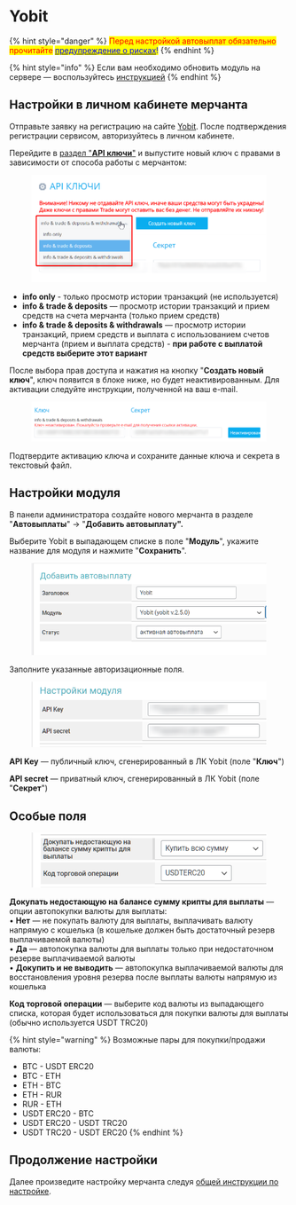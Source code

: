 # Yobit

{% hint style="danger" %}
<mark style="color:red;">Перед настройкой автовыплат обязательно прочитайте</mark> [<mark style="color:blue;">предупреждение о рисках</mark>](https://premium.gitbook.io/main/osnovnye-nastroiki/merchanty-i-avtovyplaty/avtovyplaty/preduprezhdenie-o-riskakh)<mark style="color:blue;">!</mark>
{% endhint %}

{% hint style="info" %}
Если вам необходимо обновить модуль на сервере — воспользуйтесь [инструкцией](https://premium.gitbook.io/main/osnovnye-nastroiki/faq/obnovlenie-failov-skripta-na-servere/kak-obnovit-faily-na-servere#moduli-merchantov-i-avtovyplat)
{% endhint %}

## Настройки в личном кабинете мерчанта

Отправьте заявку на регистрацию на сайте [Yobit](https://yobit.net/). После подтверждения регистрации сервисом, авторизуйтесь в личном кабинете.

Перейдите в [раздел "**API ключи**"](https://yobit.net/ru/api/keys/) и выпустите новый ключ с правами в зависимости от способа работы с мерчантом:

<figure><img src="../../../.gitbook/assets/image (1407).png" alt="" width="563"><figcaption></figcaption></figure>

* **info only** - только просмотр истории транзакций (не используется)
* **info & trade & deposits** — просмотр истории транзакций и прием средств на счета мерчанта (только прием средств)
* **info & trade & deposits & withdrawals** — просмотр истории транзакций, прием средств и выплата с использованием счетов мерчанта (прием и выплата средств) - **при работе с выплатой средств выберите этот вариант**

После выбора прав доступа и нажатия на кнопку "**Создать новый ключ**", ключ появится в блоке ниже, но будет неактивированным. Для активации следуйте инструкции, полученной на ваш e-mail.

<figure><img src="../../../.gitbook/assets/image (1408).png" alt="" width="563"><figcaption></figcaption></figure>

Подтвердите активацию ключа и сохраните данные ключа и секрета в текстовый файл.

## **Настройки модуля**

В панели администратора создайте нового мерчанта в разделе "**Автовыплаты**" -> "**Добавить автовыплату".**

Выберите Yobit в выпадающем списке в поле "**Модуль**", укажите название для модуля и нажмите "**Сохранить**".

<figure><img src="../../../.gitbook/assets/image (705).png" alt="" width="507"><figcaption></figcaption></figure>

Заполните указанные авторизационные поля.

<figure><img src="../../../.gitbook/assets/image (1410).png" alt="" width="453"><figcaption></figcaption></figure>

**API Key** — публичный ключ, сгенерированный в ЛК Yobit (поле "**Ключ**")

**API secret** — приватный ключ, сгенерированный в ЛК Yobit (поле "**Секрет**")

## Особые поля

<figure><img src="../../../.gitbook/assets/image (1514).png" alt=""><figcaption></figcaption></figure>

**Докупать недостающую на балансе сумму крипты для выплаты** — опции автопокупки валюты для выплаты:\
• **Нет** — не покупать валюту для выплаты, выплачивать валюту напрямую с кошелька (в кошельке должен быть достаточный резерв выплачиваемой валюты)\
• **Да** — автопокупка валюты для выплаты только при недостаточном резерве выплачиваемой валюты\
• **Докупить и не выводить** — автопокупка выплачиваемой валюты для восстановления уровня резерва после выплаты валюты напрямую из кошелька

**Код торговой операции** — выберите код валюты из выпадающего списка, которая будет использоваться для покупки валюты для выплаты (обычно используется USDT TRC20)

{% hint style="warning" %}
Возможные пары для покупки/продажи валюты:

* BTC - USDT ERC20
* BTC - ETH
* ETH - BTC
* ETH - RUR
* RUR - ETH
* USDT ERC20 - BTC
* USDT ERC20 - USDT TRC20
* USDT TRC20 - USDT ERC20
{% endhint %}

## Продолжение настройки

Далее произведите настройку мерчанта следуя [общей инструкции по настройке](https://premium.gitbook.io/rukovodstvo-polzovatelya/osnovnye-nastroiki/merchanty-i-avtovyplaty/avtovyplaty/obshie-nastroiki-avtovyplat).
